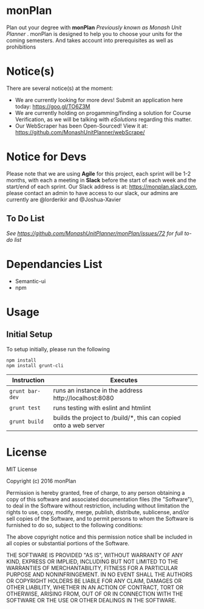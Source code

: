 # monPlan
Plan out your degree with **monPlan** _Previously known as Monash Unit Planner_ . monPlan is designed to help you to choose your units for the coming semesters. And takes account into prerequisites as well as prohibitions

# Notice(s)
There are several notice(s) at the moment:
- We are currently looking for more devs! Submit an application here today: https://goo.gl/TO6Z3M
- We are currently holding on progamming/finding a solution for Course Verification, as we will be talking with _eSolutions_ regarding this matter.
- Our WebScraper has been Open-Sourced! View it at: https://github.com/MonashUnitPlanner/webScrape/

# Notice for Devs
Please note that we are using **Agile** for this project, each sprint will be 1-2 months, with each a meeting in **Slack** before the start of each week and the start/end of each sprint. Our Slack address is at: https://monplan.slack.com, please contact an admin to have access to our slack, our admins are currently are @lorderikir and @Joshua-Xavier

## To Do List
_See https://github.com/MonashUnitPlanner/monPlan/issues/72 for full to-do list_

# Dependancies List
- Semantic-ui
- npm

# Usage
## Initial Setup
To setup initially, please run the following
```
npm install
npm install grunt-cli
```

| Instruction | Executes |
| ----------- | -------- |
| `grunt bar-dev` | runs an instance in the address http://localhost:8080 |
| `grunt test` | runs testing with eslint and htmlint |
| `grunt build` | builds the project to /build/*, this can copied onto a web server |

# License
MIT License

Copyright (c) 2016 monPlan

Permission is hereby granted, free of charge, to any person obtaining a copy
of this software and associated documentation files (the "Software"), to deal
in the Software without restriction, including without limitation the rights
to use, copy, modify, merge, publish, distribute, sublicense, and/or sell
copies of the Software, and to permit persons to whom the Software is
furnished to do so, subject to the following conditions:

The above copyright notice and this permission notice shall be included in all
copies or substantial portions of the Software.

THE SOFTWARE IS PROVIDED "AS IS", WITHOUT WARRANTY OF ANY KIND, EXPRESS OR
IMPLIED, INCLUDING BUT NOT LIMITED TO THE WARRANTIES OF MERCHANTABILITY,
FITNESS FOR A PARTICULAR PURPOSE AND NONINFRINGEMENT. IN NO EVENT SHALL THE
AUTHORS OR COPYRIGHT HOLDERS BE LIABLE FOR ANY CLAIM, DAMAGES OR OTHER
LIABILITY, WHETHER IN AN ACTION OF CONTRACT, TORT OR OTHERWISE, ARISING FROM,
OUT OF OR IN CONNECTION WITH THE SOFTWARE OR THE USE OR OTHER DEALINGS IN THE
SOFTWARE.
